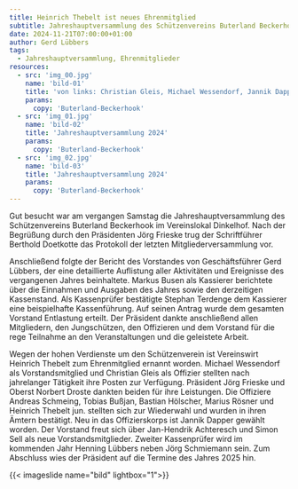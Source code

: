 ```yaml
---
title: Heinrich Thebelt ist neues Ehrenmitglied
subtitle: Jahreshauptversammlung des Schützenvereins Buterland Beckerhook
date: 2024-11-21T07:00:00+01:00
author: Gerd Lübbers
tags:
  - Jahreshauptversammlung, Ehrenmitglieder
resources:
  - src: 'img_00.jpg'
    name: 'bild-01'
    title: 'von links: Christian Gleis, Michael Wessendorf, Jannik Dapper, Jan-Hendrik Achteresch, Simon Sell, Jörg Frieske, Heinrich Thebelt'
    params:
      copy: 'Buterland-Beckerhook'
  - src: 'img_01.jpg'
    name: 'bild-02'
    title: 'Jahreshauptversammlung 2024'
    params:
      copy: 'Buterland-Beckerhook'
  - src: 'img_02.jpg'
    name: 'bild-03'
    title: 'Jahreshauptversammlung 2024'
    params:
      copy: 'Buterland-Beckerhook'
---
```



Gut besucht war am vergangen Samstag die Jahreshauptversammlung des Schützenvereins
Buterland Beckerhook im Vereinslokal Dinkelhof.
Nach der Begrüßung durch den Präsidenten Jörg Frieske trug der Schriftführer
Berthold Doetkotte das Protokoll der letzten Mitgliederversammlung vor.

<!--more-->

Anschließend folgte der Bericht des Vorstandes von  Geschäftsführer Gerd Lübbers,
der eine detaillierte Auflistung aller Aktivitäten und Ereignisse des vergangenen Jahres beinhaltete.
Markus Busen als Kassierer berichtete über die Einnahmen und Ausgaben des Jahres sowie den
derzeitigen Kassenstand. Als Kassenprüfer bestätigte Stephan Terdenge dem Kassierer eine beispielhafte
Kassenführung. Auf seinen Antrag wurde dem gesamten Vorstand Entlastung erteilt.
Der Präsident dankte anschließend allen Mitgliedern, den Jungschützen, den Offizieren und dem Vorstand
für die rege Teilnahme an den Veranstaltungen und die geleistete Arbeit.  

Wegen der hohen Verdienste um den Schützenverein ist Vereinswirt Heinrich Thebelt zum Ehrenmitglied ernannt worden.
Michael Wessendorf als Vorstandsmitglied und Christian Gleis als Offizier stellten nach jahrelanger Tätigkeit ihre Posten zur Verfügung.
Präsident Jörg Frieske und Oberst Norbert Droste dankten beiden für ihre Leistungen.
Die Offiziere Andreas Schmeing, Tobias Bußjan, Bastian Hölscher, Marius Rösner und Heinrich Thebelt jun. stellten sich zur Wiederwahl und wurden in ihren Ämtern bestätigt.
Neu in das Offizierskorps ist Jannik Dapper gewählt worden. Der Vorstand freut sich über Jan-Hendrik Achteresch und Simon Sell als neue Vorstandsmitglieder.
Zweiter Kassenprüfer wird im kommenden Jahr Henning Lübbers neben Jörg Schmiemann sein.
Zum Abschluss wies der Präsident auf die Termine des Jahres 2025 hin.


{{< imageslide name="bild" lightbox="1">}} 


